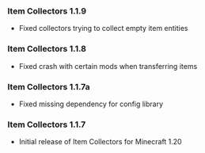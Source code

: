 ### Item Collectors 1.1.9
- Fixed collectors trying to collect empty item entities

### Item Collectors 1.1.8
- Fixed crash with certain mods when transferring items

### Item Collectors 1.1.7a
- Fixed missing dependency for config library

### Item Collectors 1.1.7
- Initial release of Item Collectors for Minecraft 1.20
